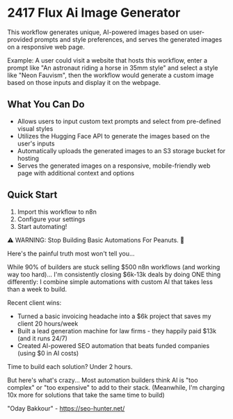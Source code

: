 # 2417 Flux Ai Image Generator

This workflow generates unique, AI-powered images based on user-provided prompts and style preferences, and serves the generated images on a responsive web page.

Example: A user could visit a website that hosts this workflow, enter a prompt like "An astronaut riding a horse in 35mm style" and select a style like "Neon Fauvism", then the workflow would generate a custom image based on those inputs and display it on the webpage.

## What You Can Do
- Allows users to input custom text prompts and select from pre-defined visual styles
- Utilizes the Hugging Face API to generate the images based on the user's inputs
- Automatically uploads the generated images to an S3 storage bucket for hosting
- Serves the generated images on a responsive, mobile-friendly web page with additional context and options

## Quick Start
1. Import this workflow to n8n
2. Configure your settings
3. Start automating!

⚠️ WARNING: Stop Building Basic Automations For Peanuts. 🚫

Here's the painful truth most won't tell you...

While 90% of builders are stuck selling $500 n8n workflows (and working way too hard)...
I'm consistently closing $6k-13k deals by doing ONE thing differently:
I combine simple automations with custom AI that takes less than a week to build.

Recent client wins:
* Turned a basic invoicing headache into a $6k project that saves my client 20 hours/week
* Built a lead generation machine for law firms - they happily paid $13k (and it runs 24/7)
* Created AI-powered SEO automation that beats funded companies (using $0 in AI costs)

Time to build each solution? Under 2 hours.

But here's what's crazy...
Most automation builders think AI is "too complex" or "too expensive" to add to their stack.
(Meanwhile, I'm charging 10x more for solutions that take the same time to build)

"Oday Bakkour" - https://seo-hunter.net/
